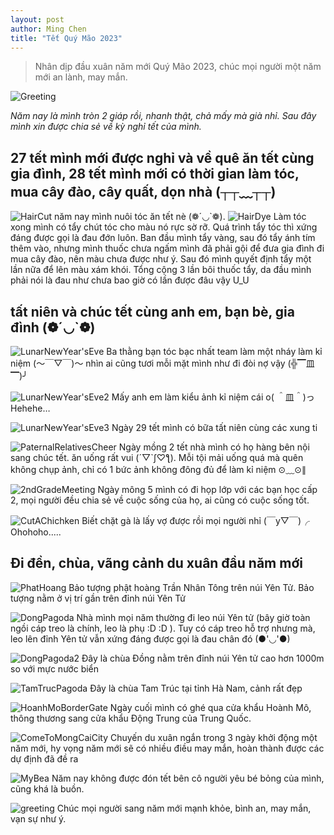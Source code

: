 ```yaml
---
layout: post
author: Ming Chen
title: "Tết Quý Mão 2023"
---
```


>Nhân dịp đầu xuân năm mới Quý Mão 2023, chúc mọi người một năm mới an lành, may mắn.

![Greeting](/assets/img/2023-01-31-tet-nguyen-dan-quy-mao-2023-cua-toi/lunar_new_year_greatings_2.JPG)

*Năm nay là mình tròn 2 giáp rồi, nhanh thật, chả mấy mà già nhỉ. Sau đây mình xin được chia sẻ về kỳ nghỉ tết của mình.*

## 27 tết mình mới được nghỉ và về quê ăn tết cùng gia đình, 28 tết mình mới có thời gian làm tóc, mua cây đào, cây quất, dọn nhà (┬┬﹏┬┬)

![HairCut](/assets/img/2023-01-31-tet-nguyen-dan-quy-mao-2023-cua-toi/hair_cut.JPG)
năm nay mình nuôi tóc ăn tết nè (❁´◡`❁).
![HairDye](/assets/img/2023-01-31-tet-nguyen-dan-quy-mao-2023-cua-toi/hair_dye.JPG)
Làm tóc xong mình có tẩy chút tóc cho màu nó rực sờ rỡ.
Quá trình tẩy tóc thì xứng đáng được gọi là đau đớn luôn. Ban đầu mình tẩy vàng, sau đó tẩy ánh tím thêm vào, nhưng mình thuốc chưa ngấm mình đã phải gội để đưa gia đình đi mua cây đào, nên màu chưa được như ý. Sau đó mình quyết định tẩy một lần nữa để lên màu xám khói. Tổng cộng 3 lần bôi thuốc tẩy, da đầu mình phải nói là đau như chưa bao giờ có lần được đâu vậy U_U

## tất niên và chúc tết cùng anh em, bạn bè, gia đình (❁´◡`❁)

![LunarNewYear'sEve](/assets/img/2023-01-31-tet-nguyen-dan-quy-mao-2023-cua-toi/lunar_new_year's_eve.JPG)
Ba thằng bạn tóc bạc nhất team làm một nháy làm kỉ niệm (～￣▽￣)～ nhìn ai cũng tươi mỗi mặt mình như đi đòi nợ vậy (╬▔皿▔)╯

![LunarNewYear'sEve2](/assets/img/2023-01-31-tet-nguyen-dan-quy-mao-2023-cua-toi/lunar_new_years'_eve_2.JPG)
Mấy anh em làm kiểu ảnh kỉ niệm cái o( ＾皿＾)っ Hehehe…

![LunarNewYear'sEve3](/assets/img/2023-01-31-tet-nguyen-dan-quy-mao-2023-cua-toi/lunar_new_year's_eve_3.JPG)
Ngày 29 tết mình có bữa tất niên cùng các xung ti

![PaternalRelativesCheer](/assets/img/2023-01-31-tet-nguyen-dan-quy-mao-2023-cua-toi/paternal_relatives_cheer.JPG)
Ngày mồng 2 tết nhà mình có họ hàng bên nội sang chúc tết. ăn uống rất vui (´▽`ʃ♡ƪ).
Mỗi tội mải uống quá mà quên không chụp ảnh, chỉ có 1 bức ảnh không đông đủ để làm kỉ niệm ⊙﹏⊙∥

![2ndGradeMeeting](/assets/img/2023-01-31-tet-nguyen-dan-quy-mao-2023-cua-toi/2nd_grade_metting.JPG)
Ngày mông 5 mình có đi họp lớp với các bạn học cấp 2, mọi người đều chia sẻ về cuộc sống của họ, ai cũng có cuộc sống tốt.

![CutAChichken](/assets/img/2023-01-31-tet-nguyen-dan-quy-mao-2023-cua-toi/cut_a_chicken.JPG)
Biết chặt gà là lấy vợ được rồi mọi người nhỉ (￣y▽￣)╭ Ohohoho.....

## Đi đền, chùa, vãng cảnh du xuân đầu năm mới

![PhatHoang](/assets/img/2023-01-31-tet-nguyen-dan-quy-mao-2023-cua-toi/way_to_Dong_pagoda.JPG)
Bảo tượng phật hoàng Trần Nhân Tông trên núi Yên Tử. Bảo tượng nằm ở vị trí gần trên đỉnh núi Yên Tử

![DongPagoda](/assets/img/2023-01-31-tet-nguyen-dan-quy-mao-2023-cua-toi/way_to_Dong_pagoda_2.JPG)
Nhà mình mọi năm thường đi leo núi Yên tử (bây giờ toàn ngồi cáp treo là chính, leo là phụ :D :D ). Tuy có cáp treo hỗ trợ nhưng mà, leo lên đỉnh Yên tử vẫn xứng đáng được gọi là đau chân đó (●'◡'●)

![DongPagoda2](/assets/img/2023-01-31-tet-nguyen-dan-quy-mao-2023-cua-toi/way_to_Dong_pagoda.JPG)
Đây là chùa Đồng nằm trên đỉnh núi Yên tử cao hơn 1000m so với mực nước biển

![TamTrucPagoda](/assets/img/2023-01-31-tet-nguyen-dan-quy-mao-2023-cua-toi/tam_truc-pagoda.JPG)
Đây là chùa Tam Trúc tại tỉnh Hà Nam, cảnh rất đẹp

![HoanhMoBorderGate](/assets/img/2023-01-31-tet-nguyen-dan-quy-mao-2023-cua-toi/hoanh_mo_trade_boder_gate.JPG)
Ngày cuối mình có ghé qua cửa khẩu Hoành Mô, thông thương sang cửa khẩu Động Trung của Trung Quốc.

![ComeToMongCaiCity](/assets/img/2023-01-31-tet-nguyen-dan-quy-mao-2023-cua-toi/come_to_mong_cai_city.JPG)
Chuyến du xuân ngắn trong 3 ngày khởi động một năm mới, hy vọng năm mới sẽ có nhiều điều may mắn, hoàn thành được các dự định đã đề ra

![MyBea](/assets/img/2023-01-31-tet-nguyen-dan-quy-mao-2023-cua-toi/my_bea.JPG)
Năm nay không được đón tết bên cô người yêu bé bỏng của mình, cũng khá là buồn.

![greeting](/assets/img/2023-01-31-tet-nguyen-dan-quy-mao-2023-cua-toi/lunar_new_year_greatings.JPG)
Chúc mọi người sang năm mới mạnh khỏe, bình an, may mắn, vạn sự như ý.
